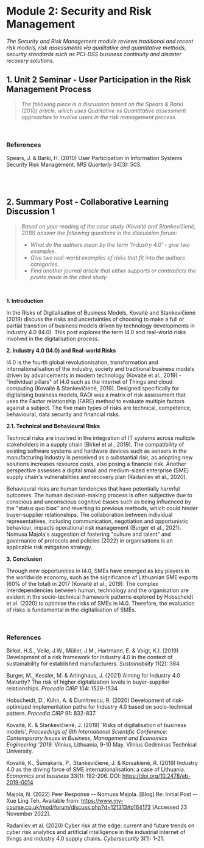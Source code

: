 # Module 2: Security and Risk Management

*The Security and Risk Management module reviews traditional and recent risk models, risk assessments via qualitative and quantitative methods, security standards such as PCI-DSS business continuity and disaster recovery solutions.*

## 1. Unit 2 Seminar - User Participation in the Risk Management Process

>*The following piece is a discussion based on the Spears & Barki (2010) article, which uses Qualitative vs Quantitative assessment approaches to involve users in the risk management process.*

<br>

### **References**
Spears, J. & Barki, H. (2010) User Participation in Information Systems Security Risk Management. *MIS Quarterly* 34(3): 503.

<br><br>

## 2. Summary Post - Collaborative Learning Discussion 1

<blockquote>
    <i>
    Based on your reading of the case study (Kovaitė and Stankevičienė, 2019) answer the following questions in the discussion forum:
    <ul>
        <li>What do the authors mean by the term ‘Industry 4.0’ - give two examples.</li>
        <li>Give two real-world examples of risks that fit into the authors categories.</li>
        <li>Find another journal article that either supports or contradicts the points made in the cited study.</li>
    </ul>
    </i>
</blockquote>

<br>


**1. Introduction**

In the Risks of Digitalisation of Business Models, Kovaitė and Stankevičienė (2019) discuss the risks and uncertainties of choosing to make a full or partial transition of business models driven by technology developments in Industry 4.0 (I4.0). This post explores the term I4.0 and real-world risks involved in the digitalisation process.

**2. Industry 4.0 (I4.0) and Real-world Risks**

I4.0 is the fourth global revolutionisation, transformation and internationalisation of the industry, society and traditional business models driven by advancements in modern technology (Kovaitė et al., 2019) - "individual pillars" of I4.0 such as the Internet of Things and cloud computing (Kovaitė & Stankevičienė, 2019). Designed specifically for digitalising business models, RADi was a matrix of risk assessment that uses the Factor relationship (FARE) method to evaluate multiple factors against a subject. The five main types of risks are technical, competence, behavioural, data security and financial risks.

**2.1. Technical and Behavioural Risks**

Technical risks are involved in the integration of IT systems across multiple stakeholders in a supply chain (Birkel et al., 2019). The compatibility of existing software systems and hardware devices such as sensors in the manufacturing industry is perceived as a substantial risk, as adopting new solutions increases resource costs, also posing a financial risk. Another perspective assesses a digital small and medium-sized enterprise (SME) supply chain's vulnerabilities and recovery plan (Radanliev et al., 2020).

Behavioural risks are human tendencies that have potentially harmful outcomes. The human decision-making process is often subjective due to conscious and unconscious cognitive biases such as being influenced by the "status quo bias" and reverting to previous methods, which could hinder buyer-supplier relationships. The collaboration between individual representatives, including communication, negotiation and opportunistic behaviour, impacts operational risk management (Burger et al., 2021). Nomusa Majola's suggestion of fostering "culture and talent" and governance of protocols and policies (2022) in organisations is an applicable risk mitigation strategy.

**3. Conclusion**

Through new opportunities in I4.0, SMEs have emerged as key players in the worldwide economy, such as the significance of Lithuanian SME exports (60% of the total) in 2017 (Kovaitė et al., 2019). The complex interdependencies between human, technology and the organisation are evident in the socio-technical framework patterns explored by Hobscheidt et al. (2020) to optimise the risks of SMEs in I4.0. Therefore, the evaluation of risks is fundamental in the digitalisation of SMEs.

<br>

### **References**
Birkel, H.S., Veile, J.W., Müller, J.M., Hartmann, E. & Voigt, K.I. (2019) Development of a risk framework for Industry 4.0 in the context of sustainability for established manufacturers. *Sustainability* 11(2): 384.

Burger, M., Kessler, M. & Arlinghaus, J. (2021) Aiming for Industry 4.0 Maturity? The risk of higher digitalization levels in buyer-supplier relationships. *Procedia CIRP* 104: 1529-1534.

Hobscheidt, D., Kühn, A. & Dumitrescu, R. (2020) Development of risk-optimized implementation paths for Industry 4.0 based on socio-technical pattern. *Procedia CIRP* 91: 832-837.

Kovaitė, K. & Stankevičienė, J. (2019) 'Risks of digitalisation of business models', *Proceedings of 6th International Scientific Conference: Contemporary Issues in Business, Management and Economics Engineering ‘2019.* Vilnius, Lithuania, 9-10 May. Vilnius Gediminas Technical University.

Kovaitė, K., Šūmakaris, P., Stankevičienė, J. & Korsakienė, R. (2019) Industry 4.0 as the driving force of SME internationalisation: a case of Lithuania. *Economics and business* 33(1): 192-206. DOI: https://doi.org/10.2478/eb-2019-0014

Majola, N. (2022) Peer Response -- Nomusa Majola. [Blog] Re: Initial Post -- Xue Ling Teh, Available from: https://www.my-course.co.uk/mod/forum/discuss.php?d=121313#p164173 [Accessed 23 November 2022].

Radanliev et al. (2020) Cyber risk at the edge: current and future trends on cyber risk analytics and artificial intelligence in the industrial internet of things and industry 4.0 supply chains. *Cybersecurity* 3(1): 1-21.